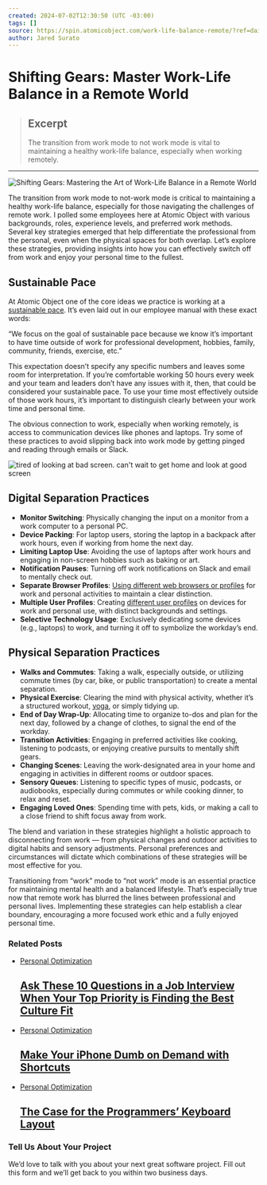 ```yaml
---
created: 2024-07-02T12:30:50 (UTC -03:00)
tags: []
source: https://spin.atomicobject.com/work-life-balance-remote/?ref=dailydev
author: Jared Surato
---
```


# Shifting Gears: Master Work-Life Balance in a Remote World

> ## Excerpt
> The transition from work mode to not work mode is vital to maintaining a healthy work-life balance, especially when working remotely.

---
![Shifting Gears: Mastering the Art of Work-Life Balance in a Remote World](https://spin.atomicobject.com/wp-content/uploads/BryanElkus_2024-02-23_0087-scaled.jpg)

The transition from work mode to not-work mode is critical to maintaining a healthy work-life balance, especially for those navigating the challenges of remote work. I polled some employees here at Atomic Object with various backgrounds, roles, experience levels, and preferred work methods. Several key strategies emerged that help differentiate the professional from the personal, even when the physical spaces for both overlap. Let’s explore these strategies, providing insights into how you can effectively switch off from work and enjoy your personal time to the fullest.

## Sustainable Pace

At Atomic Object one of the core ideas we practice is working at a [sustainable pace](https://greatnotbig.com/2016/05/sustainable-pace/). It’s even laid out in our employee manual with these exact words:

“We focus on the goal of sustainable pace because we know it’s important to have time outside of work for professional development, hobbies, family, community, friends, exercise, etc.”

This expectation doesn’t specify any specific numbers and leaves some room for interpretation. If you’re comfortable working 50 hours every week and your team and leaders don’t have any issues with it, then, that could be considered your sustainable pace. To use your time most effectively outside of those work hours, it’s important to distinguish clearly between your work time and personal time.

The obvious connection to work, especially when working remotely, is access to communication devices like phones and laptops. Try some of these practices to avoid slipping back into work mode by getting pinged and reading through emails or Slack.

![tired of looking at bad screen. can't wait to get home and look at good screen](https://spin.atomicobject.com/wp-content/uploads/badscreen-goodscreen-590x585.png)

## Digital Separation Practices

-   **Monitor Switching**: Physically changing the input on a monitor from a work computer to a personal PC.
-   **Device Packing**: For laptop users, storing the laptop in a backpack after work hours, even if working from home the next day.
-   **Limiting Laptop Use**: Avoiding the use of laptops after work hours and engaging in non-screen hobbies such as baking or art.
-   **Notification Pauses**: Turning off work notifications on Slack and email to mentally check out.
-   **Separate Browser Profiles**: [Using different web browsers or profiles](https://spin.atomicobject.com/work-life-balance-separate-tools/) for work and personal activities to maintain a clear distinction.
-   **Multiple User Profiles**: Creating [different user profiles](https://spin.atomicobject.com/managing-ssh-keys/) on devices for work and personal use, with distinct backgrounds and settings.
-   **Selective Technology Usage**: Exclusively dedicating some devices (e.g., laptops) to work, and turning it off to symbolize the workday’s end.

## Physical Separation Practices

-   **Walks and Commutes**: Taking a walk, especially outside, or utilizing commute times (by car, bike, or public transportation) to create a mental separation.
-   **Physical Exercise**: Clearing the mind with physical activity, whether it’s a structured workout, [yoga](https://spin.atomicobject.com/neck-shoulder-back-pain/), or simply tidying up.
-   **End of Day Wrap-Up**: Allocating time to organize to-dos and plan for the next day, followed by a change of clothes, to signal the end of the workday.
-   **Transition Activities**: Engaging in preferred activities like cooking, listening to podcasts, or enjoying creative pursuits to mentally shift gears.
-   **Changing Scenes**: Leaving the work-designated area in your home and engaging in activities in different rooms or outdoor spaces.
-   **Sensory Queues**: Listening to specific types of music, podcasts, or audiobooks, especially during commutes or while cooking dinner, to relax and reset.
-   **Engaging Loved Ones**: Spending time with pets, kids, or making a call to a close friend to shift focus away from work.

The blend and variation in these strategies highlight a holistic approach to disconnecting from work — from physical changes and outdoor activities to digital habits and sensory adjustments. Personal preferences and circumstances will dictate which combinations of these strategies will be most effective for you.

Transitioning from “work” mode to “not work” mode is an essential practice for maintaining mental health and a balanced lifestyle. That’s especially true now that remote work has blurred the lines between professional and personal lives. Implementing these strategies can help establish a clear boundary, encouraging a more focused work ethic and a fully enjoyed personal time.

### Related Posts

-   [Personal Optimization](https://spin.atomicobject.com/software-life/personal-optimization/)
    
    ## [Ask These 10 Questions in a Job Interview When Your Top Priority is Finding the Best Culture Fit](https://spin.atomicobject.com/10-questions-best-culture-fit/)
    
-   [Personal Optimization](https://spin.atomicobject.com/software-life/personal-optimization/)
    
    ## [Make Your iPhone Dumb on Demand with Shortcuts](https://spin.atomicobject.com/dumb-phone-ios-shortcuts/)
    
-   [Personal Optimization](https://spin.atomicobject.com/software-life/personal-optimization/)
    
    ## [The Case for the Programmers’ Keyboard Layout](https://spin.atomicobject.com/programmers-keyboard-layout/)
    

### Tell Us About Your Project

We’d love to talk with you about your next great software project. Fill out this form and we’ll get back to you within two business days.
